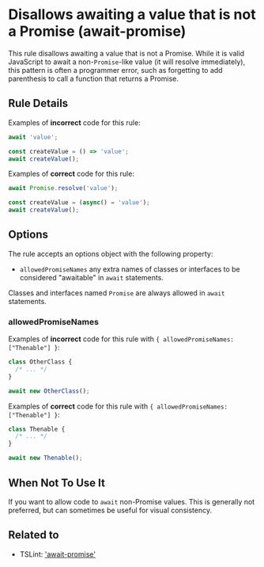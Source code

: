 # Disallows awaiting a value that is not a Promise (await-promise)

This rule disallows awaiting a value that is not a Promise.
While it is valid JavaScript to await a non-`Promise`-like value (it will resolve immediately), this pattern is often a programmer error, such as forgetting to add parenthesis to call a function that returns a Promise.

## Rule Details

Examples of **incorrect** code for this rule:

```ts
await 'value';

const createValue = () => 'value';
await createValue();
```

Examples of **correct** code for this rule:

```ts
await Promise.resolve('value');

const createValue = (async() = 'value');
await createValue();
```

## Options

The rule accepts an options object with the following property:

- `allowedPromiseNames` any extra names of classes or interfaces to be considered "awaitable" in `await` statements.

Classes and interfaces named `Promise` are always allowed in `await` statements.

### allowedPromiseNames

Examples of **incorrect** code for this rule with `{ allowedPromiseNames: ["Thenable"] }`:

```ts
class OtherClass {
  /* ... */
}

await new OtherClass();
```

Examples of **correct** code for this rule with `{ allowedPromiseNames: ["Thenable"] }`:

```ts
class Thenable {
  /* ... */
}

await new Thenable();
```

## When Not To Use It

If you want to allow code to `await` non-Promise values.
This is generally not preferred, but can sometimes be useful for visual consistency.

## Related to

- TSLint: ['await-promise'](https://palantir.github.io/tslint/rules/await-promise)
